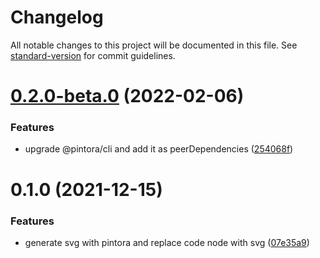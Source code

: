 # Changelog

All notable changes to this project will be documented in this file. See [standard-version](https://github.com/conventional-changelog/standard-version) for commit guidelines.

# [0.2.0-beta.0](https://github.com/hikerpig/gatsby-remark-pintora/compare/v0.1.0...v0.2.0-beta.0) (2022-02-06)


### Features

* upgrade @pintora/cli and add it as peerDependencies ([254068f](https://github.com/hikerpig/gatsby-remark-pintora/commit/254068f4960cb9908097aa6c072c457b8b375f1f))



# 0.1.0 (2021-12-15)


### Features

* generate svg with pintora and replace code node with svg ([07e35a9](https://github.com/hikerpig/gatsby-remark-pintora/commit/07e35a92d5fc49dab70d1400dc00beebd383fc71))
